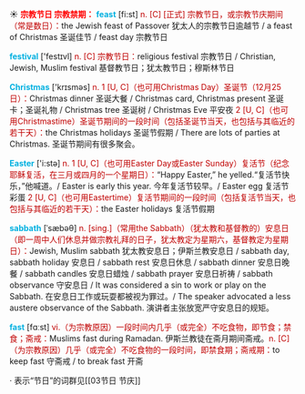 ☀ <font color="red">**宗教节日 宗教禁期：**</font>
<font color="sky blue">**feast**</font> [fi:st] 
<font color="#c00000">n. [C] [正式] 宗教节日，或宗教节庆期间（常是数日）：</font>the Jewish feast of Passover 犹太人的宗教节日逾越节 / a feast of Christmas 圣诞佳节 / feast day 宗教节日

<font color="sky blue">**festival**</font> ['festɪvl] 
<font color="#c00000">n. [C] 宗教节日：</font>religious festival 宗教节日 / Christian, Jewish, Muslim festival 基督教节日；犹太教节日；穆斯林节日

<font color="sky blue">**Christmas**</font> ['krɪsməs] 
<font color="#c00000">n. 1 [U, C]（也可用Christmas Day）圣诞节（12月25日）：</font>Christmas dinner 圣诞大餐 / Christmas card, Christmas present 圣诞卡；圣诞礼物 / Christmas tree 圣诞树 / Christmas Eve 平安夜 <font color="#c00000">2 [U, C]（也可用Christmastime）圣诞节期间的一段时间（包括圣诞节当天，也包括与其临近的若干天）：</font>the Christmas holidays 圣诞节假期 / There are lots of parties at Christmas. 圣诞节期间有很多聚会。

<font color="sky blue">**Easter**</font> ['i:stə] 
<font color="#c00000">n. 1 [U, C]（也可用Easter Day或Easter Sunday）复活节（纪念耶稣复活，在三月或四月的一个星期日）：</font>“Happy Easter,” he yelled.“复活节快乐，”他喊道。/ Easter is early this year. 今年复活节较早。/ Easter egg 复活节彩蛋 <font color="#c00000">2 [U, C]（也可用Eastertime）复活节期间的一段时间（包括复活节当天，也包括与其临近的若干天）：</font>the Easter holidays 复活节假期
           
<font color="sky blue">**sabbath**</font> [ˈsæbəθ]
<font color="#c00000">n. [sing.]（常用the Sabbath）（犹太教和基督教的）安息日（即一周中人们休息并做宗教礼拜的日子，犹太教定为星期六，基督教定为星期日）：</font>Jewish, Muslim sabbath 犹太教安息日；伊斯兰教安息日 / sabbath day, sabbath holiday 安息日 / sabbath rest 安息日休息 / sabbath dinner 安息日晚餐 / sabbath candles 安息日蜡烛 / sabbath prayer 安息日祈祷 / sabbath observance 守安息日 / It was considered a sin to work or play on the Sabbath. 在安息日工作或玩耍都被视为罪过。/ The speaker advocated a less austere observance of the Sabbath. 演讲者主张放宽严守安息日的规矩。

<font color="sky blue">**fast**</font> [fɑːst] 
<font color="#c00000">vi.（为宗教原因）一段时间内几乎（或完全）不吃食物，即节食；禁食；斋戒：</font>Muslims fast during Ramadan. 伊斯兰教徒在斋月期间斋戒。<font color="#c00000">n. [C]（为宗教原因）几乎（或完全）不吃食物的一段时间，即禁食期；斋戒期：</font>to keep fast 守斋戒 / to break fast 开斋

· 表示“节日”的词群见[[03节日 节庆]]
